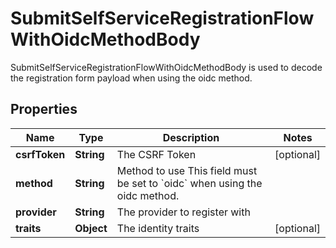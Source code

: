 

# SubmitSelfServiceRegistrationFlowWithOidcMethodBody

SubmitSelfServiceRegistrationFlowWithOidcMethodBody is used to decode the registration form payload when using the oidc method.

## Properties

Name | Type | Description | Notes
------------ | ------------- | ------------- | -------------
**csrfToken** | **String** | The CSRF Token |  [optional]
**method** | **String** | Method to use  This field must be set to &#x60;oidc&#x60; when using the oidc method. | 
**provider** | **String** | The provider to register with | 
**traits** | **Object** | The identity traits |  [optional]



